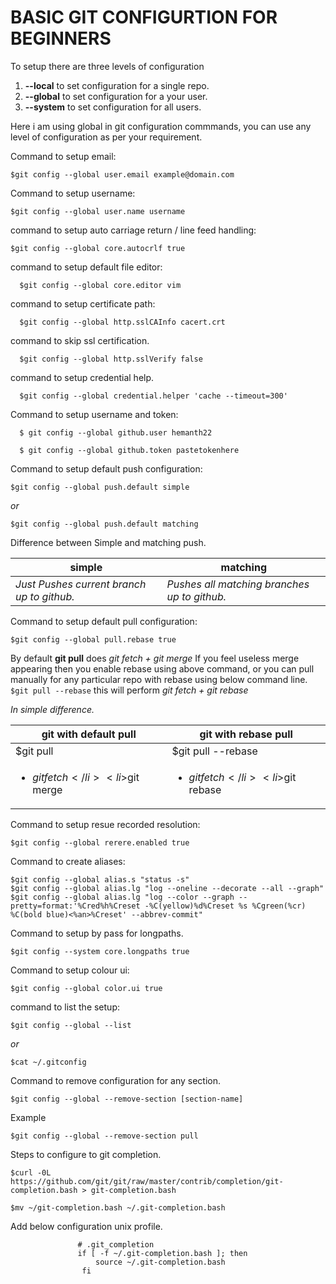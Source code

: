 # BASIC GIT CONFIGURTION FOR BEGINNERS

To setup there are three levels of configuration

1. **--local** to set configuration for a single repo.
2. **--global** to set configuration for a your user.
3. **--system** to set configuration for all users.

Here i am using global in git configuration commmands, you can use any level of configuration as per your requirement.

Command to setup email:
  ```
  $git config --global user.email example@domain.com
  ```
  
Command to setup username:
  ```
  $git config --global user.name username
  ```
command to setup auto carriage return / line feed handling:
  ```
  $git config --global core.autocrlf true
  ```
command to setup default file editor:
```
  $git config --global core.editor vim 
```
command to setup certificate path:
```
  $git config --global http.sslCAInfo cacert.crt
```

command to skip ssl certification.

```
  $git config --global http.sslVerify false
```

command to setup credential help.

```
  $git config --global credential.helper 'cache --timeout=300'
```
  
Command to setup username and token:  

```
  $ git config --global github.user hemanth22
```

```
  $ git config --global github.token pastetokenhere
```

Command to setup default push configuration:
  ```
  $git config --global push.default simple
  ```
  *or*
  
  ```
  $git config --global push.default matching
  ```
  Difference between Simple and matching push.
  
  |**simple**|**matching**|
  |---|---|
|*Just Pushes current branch up to github.*|*Pushes all matching branches up to github.*|
  
Command to setup default pull configuration:
  ```
  $git config --global pull.rebase true
  ```
  By default **git pull** does *git fetch + git merge*
  If you feel useless merge appearing then you enable rebase using above command,
  or you can pull manually for any particular repo with rebase using below command line.
  ```$git pull --rebase``` this will perform *git fetch + git rebase*

  *In simple difference.*
  
  |**git with default pull**|**git with rebase pull**|
  |---|---|
  |$git pull|$git pull --rebase|
|<ul><li>$git fetch</li><li>$git merge</li></ul>|<ul><li>$git fetch</li><li>$git rebase</li></ul>|
     
Command to setup resue recorded resolution:
  ```
  $git config --global rerere.enabled true
  ```
  
Command to create aliases:  
  ```
  $git config --global alias.s "status -s"
  $git config --global alias.lg "log --oneline --decorate --all --graph"
  $git config --global alias.lg "log --color --graph --pretty=format:'%Cred%h%Creset -%C(yellow)%d%Creset %s %Cgreen(%cr) %C(bold blue)<%an>%Creset' --abbrev-commit"
  ```
Command to setup by pass for longpaths.  
  ```
  $git config --system core.longpaths true
  ```
Command to setup colour ui:
  ```
  $git config --global color.ui true
  ```
command to list the setup:
  ```
  $git config --global --list
  ```
   *or*
  
  ```
  $cat ~/.gitconfig
  ```
Command to remove configuration for any section.
  ```
  $git config --global --remove-section [section-name]
  ```
  Example
  ```
  $git config --global --remove-section pull
  ```
  
Steps to configure to git completion.
```
$curl -0L https://github.com/git/git/raw/master/contrib/completion/git-completion.bash > git-completion.bash
```
```
$mv ~/git-completion.bash ~/.git-completion.bash
```

Add below configuration unix profile.
```                                                                                                  
               # .git_completion                                                         
               if [ -f ~/.git-completion.bash ]; then                            
                   source ~/.git-completion.bash                                 
                fi                                                                                 
 ```                           
 
 
